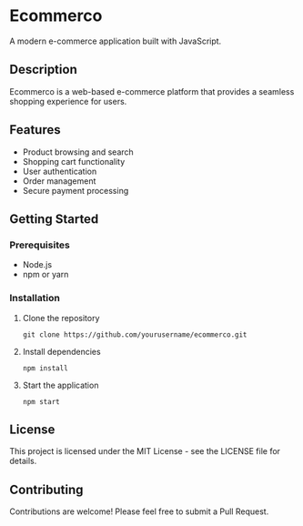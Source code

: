 # Ecommerco

A modern e-commerce application built with JavaScript.

## Description

Ecommerco is a web-based e-commerce platform that provides a seamless shopping experience for users.

## Features

- Product browsing and search
- Shopping cart functionality
- User authentication
- Order management
- Secure payment processing

## Getting Started

### Prerequisites

- Node.js
- npm or yarn

### Installation

1. Clone the repository

   ```ls
   git clone https://github.com/yourusername/ecommerco.git
   ```

1. Install dependencies

   ```ls
   npm install
   ```

1. Start the application

   ```ls
   npm start
   ```

## License

This project is licensed under the MIT License - see the LICENSE file for details.

## Contributing

Contributions are welcome! Please feel free to submit a Pull Request.
